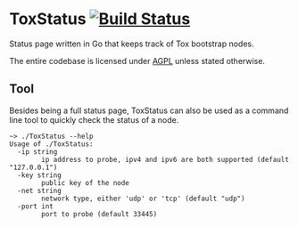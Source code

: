 # ToxStatus [![Build Status](https://travis-ci.org/Tox/ToxStatus.svg?branch=master)](https://travis-ci.org/Tox/ToxStatus)

Status page written in Go that keeps track of Tox bootstrap nodes.

The entire codebase is licensed under [AGPL](LICENSE) unless stated otherwise.


## Tool

Besides being a full status page, ToxStatus can also be used as a command line tool to quickly check the status of a node.

```none
~> ./ToxStatus --help
Usage of ./ToxStatus:
  -ip string
        ip address to probe, ipv4 and ipv6 are both supported (default "127.0.0.1")
  -key string
        public key of the node
  -net string
        network type, either 'udp' or 'tcp' (default "udp")
  -port int
        port to probe (default 33445)
```
